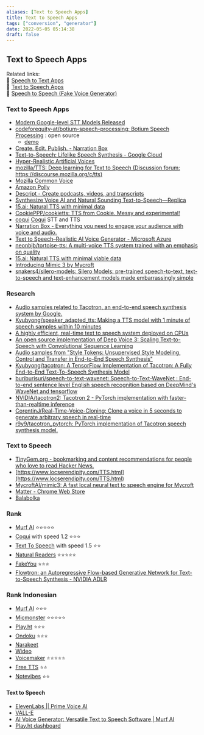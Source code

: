 ```yaml
---
aliases: [Text to Speech Apps]
title: Text to Speech Apps
tags: ["conversion", "generator"]
date: 2022-05-05 05:14:38
draft: false
---
```


## Text to Speech Apps

Related links:  
🔗 [Speech to Text Apps](speech-to-text.md)  
🔗 [Text to Speech Apps](text-to-speech.md)  
🔗 [Speech to Speech (Fake Voice Generator)](speech-to-speech.md)  

### Text to Speech Apps

- [Modern Google-level STT Models Released](https://habr.com/en/post/519562/)
- [codeforequity-at/botium-speech-processing: Botium Speech Processing](https://github.com/codeforequity-at/botium-speech-processing) : open source
    - [demo](https://speech.botiumbox.com/api-docs/)
- [Create. Edit. Publish. - Narration Box](https://narrationbox.com/)
- [Text-to-Speech: Lifelike Speech Synthesis  -  Google Cloud](https://cloud.google.com/text-to-speech/)
- [Hyper-Realistic Artificial Voices](https://www.sonantic.io/)
- [mozilla/TTS: Deep learning for Text to Speech (Discussion forum: https://discourse.mozilla.org/c/tts)](https://github.com/mozilla/TTS)
- [Mozilla Common Voice](https://commonvoice.mozilla.org/en)
- [Amazon Polly](https://aws.amazon.com/polly/)
- [Descript - Create podcasts, videos, and transcripts](https://www.descript.com/)
- [Synthesize Voice AI and Natural Sounding Text-to-Speech—Replica](https://replicastudios.com/)
- [15.ai: Natural TTS with minimal data](https://15.ai/)
- [CookiePPP/cookietts: TTS from Cookie. Messy and experimental!](https://github.com/CookiePPP/cookietts)
- [coqui](https://github.com/coqui-ai) [Coqui](https://coqui.ai/) STT and TTS
- [Narration Box - Everything you need to engage your audience with voice and audio.](https://narrationbox.com/)
- [Text to Speech–Realistic AI Voice Generator - Microsoft Azure](https://azure.microsoft.com/en-us/services/cognitive-services/text-to-speech/#overview=)
- [neonbjb/tortoise-tts: A multi-voice TTS system trained with an emphasis on quality](https://github.com/neonbjb/tortoise-tts)
- [15.ai: Natural TTS with minimal viable data](https://15.ai/)
- [Introducing Mimic 3 by Mycroft](https://mycroft.ai/blog/introducing-mimic-3/)
- [snakers4/silero-models: Silero Models: pre-trained speech-to-text, text-to-speech and text-enhancement models made embarrassingly simple](https://github.com/snakers4/silero-models)

### Research

- [Audio samples related to Tacotron, an end-to-end speech synthesis system by Google.](https://google.github.io/tacotron/)
- [Kyubyong/speaker_adapted_tts: Making a TTS model with 1 minute of speech samples within 10 minutes](https://github.com/Kyubyong/speaker_adapted_tts)
- [A highly efficient, real-time text to speech system deployed on CPUs](https://ai.facebook.com/blog/a-highly-efficient-real-time-text-to-speech-system-deployed-on-cpus/)
- [An open source implementation of Deep Voice 3: Scaling Text-to-Speech with Convolutional Sequence Learning](https://r9y9.github.io/deepvoice3_pytorch/)
- [Audio samples from "Style Tokens: Unsupervised Style Modeling, Control and Transfer in End-to-End Speech Synthesis"](https://google.github.io/tacotron/publications/global_style_tokens/index.html)
- [Kyubyong/tacotron: A TensorFlow Implementation of Tacotron: A Fully End-to-End Text-To-Speech Synthesis Model](https://github.com/Kyubyong/tacotron)
- [buriburisuri/speech-to-text-wavenet: Speech-to-Text-WaveNet : End-to-end sentence level English speech recognition based on DeepMind's WaveNet and tensorflow](https://github.com/buriburisuri/speech-to-text-wavenet)
- [NVIDIA/tacotron2: Tacotron 2 - PyTorch implementation with faster-than-realtime inference](https://github.com/NVIDIA/tacotron2)
- [CorentinJ/Real-Time-Voice-Cloning: Clone a voice in 5 seconds to generate arbitrary speech in real-time](https://github.com/CorentinJ/Real-Time-Voice-Cloning)
- [r9y9/tacotron_pytorch: PyTorch implementation of Tacotron speech synthesis model.](https://github.com/r9y9/tacotron_pytorch)

### Text to Speech

- [TinyGem.org - bookmarking and content recommendations for people who love to read Hacker News.](https://tinygem.org/listen/)
- [https://www.locserendipity.com/TTS.html](https://www.locserendipity.com/TTS.html)
- [MycroftAI/mimic3: A fast local neural text to speech engine for Mycroft](https://github.com/MycroftAI/mimic3)
- [Matter - Chrome Web Store](https://chrome.google.com/webstore/detail/matter/knjbgabkeojmfdhindppcmhhfiembkeb)
- [Balabolka](http://www.cross-plus-a.com/balabolka.htm)

### Rank

- [Murf AI](https://murf.ai/) ⭐⭐⭐⭐⭐
- [Coqui](https://coqui.ai/) with speed 1.2 ⭐⭐⭐
- [Text To Speech](https://tts.cns.wtf/) with speed 1.5 ⭐⭐
- [Natural Readers](https://www.naturalreaders.com/online/) ⭐⭐⭐⭐⭐
- [FakeYou](https://fakeyou.com/) ⭐⭐⭐
- [Flowtron: an Autoregressive Flow-based Generative Network for Text-to-Speech Synthesis - NVIDIA ADLR](https://nv-adlr.github.io/Flowtron)

### Rank Indonesian

- [Murf AI](https://murf.ai/) ⭐⭐⭐
- [Micmonster](https://micmonster.com/text-to-speech/indonesian-indonesia/) ⭐⭐⭐⭐⭐
- [Play.ht](https://play.ht/text-to-speech-voices/indonesian/) ⭐⭐⭐
- [Ondoku](https://ondoku3.com/id/) ⭐⭐⭐
- [Narakeet](https://www.narakeet.com/)
- [Wideo](https://wideo.co/text-to-speech/)
- [Voicemaker](https://voicemaker.in/) ⭐⭐⭐⭐⭐
- [Free TTS](https://freetts.com/) ⭐⭐
- [Notevibes](https://notevibes.com/) ⭐⭐

#### Text to Speech

- [ElevenLabs || Prime Voice AI](https://beta.elevenlabs.io/)
- [VALL-E](https://valle-demo.github.io/)
- [AI Voice Generator: Versatile Text to Speech Software | Murf AI](https://murf.ai/)
- [Play.ht dashboard](https://play.ht/app/audio-files)
